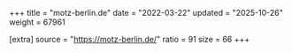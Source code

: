 +++
title = "motz-berlin.de"
date = "2022-03-22"
updated = "2025-10-26"
weight = 67961

[extra]
source = "https://motz-berlin.de/"
ratio = 91
size = 66
+++
